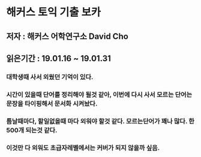 # 해커스 토익 기출 보카

## 저자 : 해커스 어학연구소 David Cho

## 읽은기간 : 19.01.16 ~ 19.01.31

### 대학생때 사서 외웠던 기억이 있다.

### 시간이 있을때 단어를 정리해야 될것 같아, 이번에 다시 사서 모르는 단어는 문장을 타이핑해서 문서화 시켜놨다.

### 틈날때마다, 할일없을때 마다 외워야 할것 같다. 모르는단어가 꽤나 많다. 한 500개 되는것 같다.

### 이것만 다 외워도 초급자레벨에서는 커버가 되지 않을까 싶음.